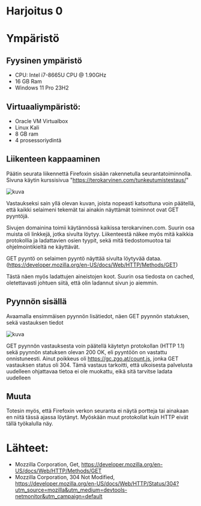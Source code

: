 # Harjoitus 0

# Ympäristö

## Fyysinen ympäristö

- CPU: Intel i7-8665U CPU @ 1.90GHz
- 16 GB Ram
- Windows 11 Pro 23H2

## Virtuaaliympäristö:

- Oracle VM Virtualbox
- Linux Kali
-  8 GB ram
-  4 prosessoriydintä

## Liikenteen kappaaminen

Päätin seurata liikennettä Firefoxin sisään rakennetulla seurantatoiminnolla. Sivuna käytin kurssisivua "https://terokarvinen.com/tunkeutumistestaus/"

![kuva](https://github.com/user-attachments/assets/956ce117-eb73-4c08-af62-154d5e973d84)

Vastaukseksi sain yllä olevan kuvan, joista nopeasti katsottuna voin päätellä, että kaikki selaimeni tekemät tai ainakin näyttämät toiminnot ovat GET pyyntöjä.

Sivujen domainina toimii käytännössä kaikissa terokarvinen.com. Suurin osa muista oli linkkejä, jotka sivulta löytyy.
Liikenteestä näkee myös mitä kaikkia protokollia ja ladattavien osien tyypit, sekä mitä tiedostomuotoa tai ohjelmointikieltä ne käyttävät.

GET pyyntö on selaimen pyyntö näyttää sivulta löytyvää dataa. (https://developer.mozilla.org/en-US/docs/Web/HTTP/Methods/GET)

Tästä näen myös ladattujen aineistojen koot. Suurin osa tiedosta on cached, oletettavasti johtuen siitä, että olin ladannut sivun jo aiemmin.

## Pyynnön sisällä

Avaamalla ensimmäisen pyynnön lisätiedot, näen GET pyynnön statuksen, sekä vastauksen tiedot

![kuva](https://github.com/user-attachments/assets/7e1d7e99-b5f6-4b28-8760-ddca15f0ad27)

GET pyynnön vastauksesta voin päätellä käytetyn protokollan (HTTP 1.1) sekä pyynnön statuksen olevan 200 OK, eli pyyntöön on vastattu onnistuneesti.
Ainut poikkeus oli https://gc.zgo.at/count.js, jonka GET vastauksen status oli 304.
Tämä vastaus tarkoitti, että ulkoisesta palvelusta uudelleen ohjattavaa tietoa ei ole muokattu, eikä sitä tarvitse ladata uudelleen  

## Muuta

Totesin myös, että Firefoxin verkon seuranta ei näytä portteja tai ainakaan en niitä tässä ajassa löytänyt.
Myöskään muut protokollat kuin HTTP eivät tällä työkalulla näy.

# Lähteet:

- Mozzilla Corporation, Get, https://developer.mozilla.org/en-US/docs/Web/HTTP/Methods/GET
- Mozzilla Corporation, 304 Not Modified, https://developer.mozilla.org/en-US/docs/Web/HTTP/Status/304?utm_source=mozilla&utm_medium=devtools-netmonitor&utm_campaign=default















